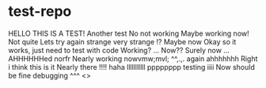 # test-repo
HELLO THIS IS A TEST!
Another test
No not working
Maybe working now!
Not quite
Lets try again
strange
very strange
!?
Maybe now
Okay so it works, just need to test with code
Working?
...
Now??
Surely now
...
AHHHHHHed
norfr
Nearly working nowvmw;mvl;
^^,.,.
again
ahhhhhhh
Right i think this is it
Nearly there
!!!!
haha
lllllllllll
pppppppp
testing
iiii
Now should be fine
debugging
^^^
<>
